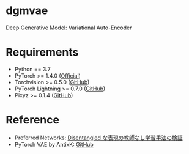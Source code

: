 
# dgmvae

Deep Generative Model: Variational Auto-Encoder

# Requirements

* Python == 3.7
* PyTorch >= 1.4.0 ([Official](https://pytorch.org/))
* Torchvision >= 0.5.0 ([GitHub](https://github.com/pytorch/vision))
* PyTorch Lightning >= 0.7.0 ([GitHub](https://github.com/PyTorchLightning/pytorch-lightning))
* Pixyz >= 0.1.4 ([GitHub](https://github.com/masa-su/pixyz))

# Reference

* Preferred Networks: [Disentangled な表現の教師なし学習手法の検証](https://tech.preferred.jp/ja/blog/disentangled-represetation/)
* PyTorch VAE by AntixK: [GitHub](https://github.com/AntixK/PyTorch-VAE)

